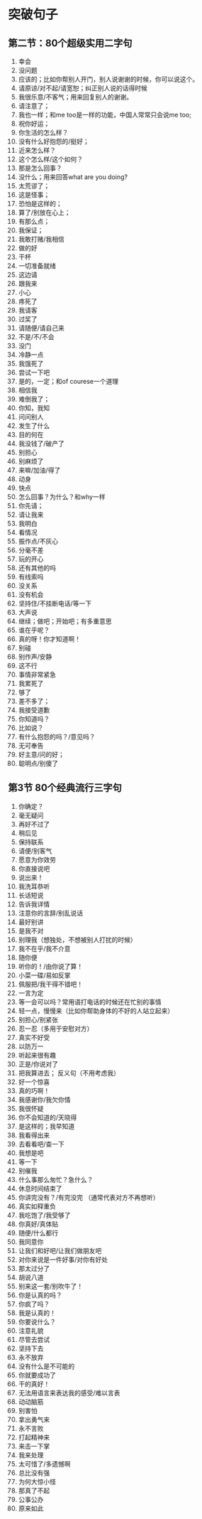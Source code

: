 # 突破句子

## 第二节：80个超级实用二字句

1. 幸会
2. 没问题
3. 应该的；比如你帮别人开门，别人说谢谢的时候，你可以说这个。
4. 请原谅/对不起/请宽恕；纠正别人说的话得时候
5. 我很乐意/不客气；用来回复别人的谢谢。
6. 请注意了；
7. 我也一样；和me too是一样的功能，中国人常常只会说me too;
8. 祝你好运；
9. 你生活的怎么样？
10. 没有什么好抱怨的/挺好；
11. 近来怎么样？
12. 这个怎么样/这个如何？
13. 那是怎么回事？
14. 没什么；用来回答what are you doing?
15. 太荒谬了；
16. 这是怪事；
17. 恐怕是这样的；
18. 算了/别放在心上；
19. 有那么点；
20. 我保证；
21. 我敢打赌/我相信
22. 做的好
23. 干杯
24. 一切准备就绪
25. 这边请
26. 跟我来
27. 小心
28. 疼死了
29. 我请客
30. 过奖了
31. 请随便/请自己来
32. 不是/不/不会
33. 没门
34. 冷静一点
35. 我饿死了
36. 尝试一下吧
37. 是的，一定；和of courese一个道理
38. 相信我
39. 难倒我了；
40. 你知，我知
41. 问问别人
42. 发生了什么
43. 目的何在
44. 我没钱了/破产了
45. 别担心
46. 别麻烦了
47. 来嘛/加油/得了
48. 动身
49. 快点
50. 怎么回事？为什么？和why一样
51. 你先请；
52. 请让我来
53. 我明白
54. 看情况
55. 振作点/不灰心
56. 分毫不差
57. 玩的开心
58. 还有其他的吗
59. 有线索吗
60. 没关系
61. 没有机会
62. 坚持住/不挂断电话/等一下
63. 大声说
64. 继续；做吧；开始吧；有多重意思
65. 谁在乎呢？
66. 真的呀！你才知道啊！
67. 别碰
68. 别作声/安静
69. 这不行
70. 事情非常紧急
71. 我累死了
72. 够了
73. 差不多了；
74. 我接受道歉
75. 你知道吗？
76. 比如说？
77. 有什么抱怨的吗？/意见吗？
78. 无可奉告
79. 好主意/问的好；
80. 聪明点/别傻了

## 第3节 80个经典流行三字句

1. 你确定？
2. 毫无疑问
3. 再好不过了
4. 稍后见
5. 保持联系
6. 请便/别客气
7. 愿意为你效劳
8. 你直接说吧
9. 说出来！
10. 我洗耳恭听
11. 长话短说
12. 告诉我详情
13. 注意你的言辞/别乱说话
14. 最好别讲
15. 是我不对
16. 别理我（想独处，不想被别人打扰的时候）
17. 我不在乎/我不介意
18. 随你便
19. 听你的！/由你说了算！
20. 小菜一碟/易如反掌
21. 佩服把/我干得不错吧！
22. 一言为定
23. 等一会可以吗？常用语打电话的时候还在忙别的事情
24. 轻一点，慢慢来（比如你帮助身体的不好的人站立起来）
25. 别担心/别紧张
26. 忍一忍（多用于安慰对方）
27. 真实不好受
28. 以防万一
29. 听起来很有趣
30. 正是/你说对了
31. 把我算进去；  反义句（不用考虑我）
32. 好一个惊喜
33. 真的巧啊！
34. 我感谢你/我欠你情
35. 我很怀疑
36. 你不会知道的/天晓得
37. 是这样的；我早知道
38. 我看得出来
39. 去看看吧/查一下
40. 我想是吧
41. 等一下
42. 别催我
43. 什么事那么匆忙？急什么？
44. 休息时间结束了
45. 你讲完没有？/有完没完 （通常代表对方不再想听）
46. 真实如释重负
47. 我吃饱了/我受够了
48. 你真好/真体贴
49. 随便/什么都行
50. 我同意你
51. 让我们和好吧/让我们做朋友吧
52. 对你来说是一件好事/对你有好处
53. 那太过分了
54. 胡说八道
55. 别来这一套/别吹牛了！
56. 你是认真的吗？
57. 你疯了吗？
58. 我是认真的！
59. 你要说什么？
60. 注意礼貌
61. 尽管去尝试
62. 坚持下去
63. 永不放弃
64. 没有什么是不可能的
65. 你就要成功了
66. 干的真好！
67. 无法用语言来表达我的感受/难以言表
68. 动动脑筋
69. 别害怕
70. 拿出勇气来
71. 永不言败
72. 打起精神来
73. 来击一下掌
74. 我来处理
75. 太可惜了/多遗憾啊
76. 总比没有强
77. 为何大惊小怪
78. 那真了不起
79. 公事公办
80. 原来如此